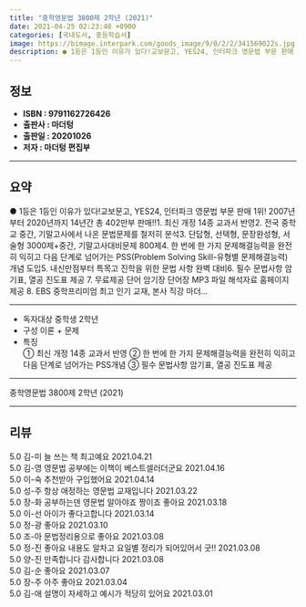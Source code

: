 ```yaml
---
title: "중학영문법 3800제 2학년 (2021)"
date: 2021-04-25 02:23:48 +0900
categories: [국내도서, 중등학습서]
image: https://bimage.interpark.com/goods_image/9/0/2/2/341569022s.jpg
description: ● 1등은 1등인 이유가 있다!교보문고, YES24, 인터파크 영문법 부문 판매 1위! 2007년부터 2020년까지 14년간 총 402만부 판매!!1. 최신 개정 14종 교과서 반영2. 전국 중학교 중간, 기말고사에서 나온 문법문제를 철저히 분석3. 단답형, 선택형, 문장완성형, 서술
---
```


## **정보**

- **ISBN : 9791162726426**
- **출판사 : 마더텅**
- **출판일 : 20201026**
- **저자 : 마더텅 편집부**

------



## **요약**

●  1등은 1등인 이유가 있다!교보문고, YES24, 인터파크 영문법 부문 판매 1위! 2007년부터 2020년까지 14년간 총 402만부 판매!!1. 최신 개정 14종 교과서 반영2. 전국 중학교 중간, 기말고사에서 나온 문법문제를 철저히 분석3. 단답형, 선택형, 문장완성형, 서술형 3000제+중간, 기말고사대비문제 800제4. 한 번에 한 가지 문제해결능력을 완전히 익히고 다음 단계로 넘어가는 PSS(Problem Solving Skill-유형별 문제해결능력) 개념 도입5. 내신만점부터 특목고 진학을 위한 문법 사항 완벽 대비6. 필수 문법사항 암기표, 열공 진도표 제공 7. 무료제공  단어 암기장 단어장 MP3 파일 해석자료 홈페이지 제공 8. EBS 중학프리미엄 최고 인기 교재, 본사 직강 마더...

------

- 독자대상  중학생 2학년
- 구성  이론 + 문제
- 특징  
① 최신 개정 14종 교과서 반영 
② 한 번에 한 가지 문제해결능력을 완전히 익히고 다음 단계로 넘어가는 PSS개념
③ 필수 문법사항 암기표, 열공 진도표 제공

------


중학영문법 3800제 2학년 (2021) 

------


## **리뷰** 

5.0 김-미 늘 쓰는 책 최고예요  2021.04.21 <br/>5.0 김-영 영문법 공부에는 이책이 베스트셀러더군요 2021.04.16 <br/>5.0 이-숙 추천받아 구입했어요 2021.04.14 <br/>5.0 성-주 항상 애정하는 영문법 교재입니다 2021.03.22 <br/>5.0 장-화 공부하는덴 영문법 알아야죠 짱이죠 좋아요
 2021.03.18 <br/>5.0 이-선 아이가 좋다고합니다 2021.03.14 <br/>5.0 정-광 좋아요 2021.03.10 <br/>5.0 조-아 문법정리용으로 좋아요 2021.03.08 <br/>5.0 정-진 좋아요 내용도 알차고 요일별 정리가 되어있어서 굿!! 2021.03.08 <br/>5.0 양-진 만족합니다 감사합니다  2021.03.08 <br/>5.0 김-순 좋아요 2021.03.07 <br/>5.0 장-주 아주 좋아요 2021.03.04 <br/>5.0 김-애 설명이 자세하고 예시가 적당히 있어요 2021.03.01 <br/>